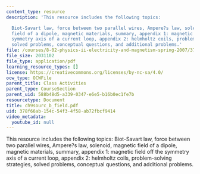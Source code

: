 ```yaml
---
content_type: resource
description: 'This resource includes the following topics:

  Biot-Savart law, force between two parallel wires, Ampere?s law, solenoid, magnetic
  field of a dipole, magnetic materials, summary, appendix 1: magnetic field off the
  symmetry axis of a current loop, appendix 2: helmholtz coils, problem-solving strategies,
  solved problems, conceptual questions, and additional problems.'
file: /courses/8-02-physics-ii-electricity-and-magnetism-spring-2007/378f66ab154c54f34f58ab72fbcf9414_ch9sourc_b_field.pdf
file_size: 2031102
file_type: application/pdf
learning_resource_types: []
license: https://creativecommons.org/licenses/by-nc-sa/4.0/
ocw_type: OCWFile
parent_title: Class Activities
parent_type: CourseSection
parent_uid: 588b48d5-a339-0347-e6e5-b16b0ec1fe7b
resourcetype: Document
title: ch9sourc_b_field.pdf
uid: 378f66ab-154c-54f3-4f58-ab72fbcf9414
video_metadata:
  youtube_id: null
---
```

This resource includes the following topics:
Biot-Savart law, force between two parallel wires, Ampere?s law, solenoid, magnetic field of a dipole, magnetic materials, summary, appendix 1: magnetic field off the symmetry axis of a current loop, appendix 2: helmholtz coils, problem-solving strategies, solved problems, conceptual questions, and additional problems.